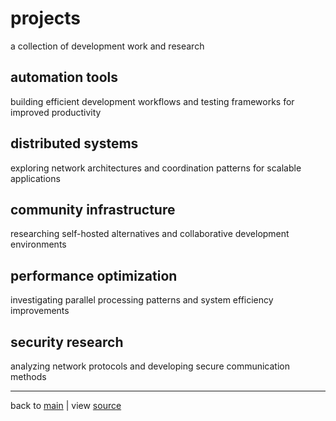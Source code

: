 # projects

a collection of development work and research

## automation tools
building efficient development workflows and testing frameworks for improved productivity

## distributed systems
exploring network architectures and coordination patterns for scalable applications

## community infrastructure
researching self-hosted alternatives and collaborative development environments

## performance optimization
investigating parallel processing patterns and system efficiency improvements

## security research
analyzing network protocols and developing secure communication methods

---

back to [main](/) | view [source](https://github.com/garmir)